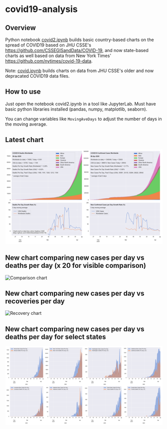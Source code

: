 # covid19-analysis

## Overview
Python notebook [covid2.ipynb](https://github.com/danlaw/covid19-analysis/blob/master/covid2.ipynb) builds basic country-based charts on the spread of COVID19 based on JHU CSSE's https://github.com/CSSEGISandData/COVID-19, and now state-based charts as well based on data from New York Times' https://github.com/nytimes/covid-19-data.

Note: [covid.ipynb](https://github.com/danlaw/covid19-analysis/blob/master/covid.ipynb) builds charts on data from JHU CSSE's older and now depracated COVID19 data files.

## How to use
Just open the notebook covid2.ipynb in a tool like JupyterLab. Must have basic python libraries installed (pandas, numpy, matplotlib, seaborn).

You can change variables like ``MovingAveDays`` to adjust the number of days in the moving average.

## Latest chart
![Latest chart](charts/20200406-covid19-chart.png)

## New chart comparing new cases per day vs deaths per day (x 20 for visible comparison)
![Comparison chart](charts/20200406-covid19-comparison-chart.png)

## New chart comparing new cases per day vs recoveries per day
![Recovery chart](charts/20200406-covid19-comparison-recovery-chart.png)

## New chart comparing new cases per day vs deaths per day for select states
![Recovery chart](charts/20200406-covid19-states.png)